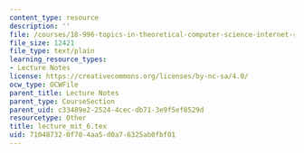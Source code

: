 ```yaml
---
content_type: resource
description: ''
file: /courses/18-996-topics-in-theoretical-computer-science-internet-research-problems-spring-2002/710487320f704aa5d0a76325ab0fbf01_lecture_mit_6.tex
file_size: 12421
file_type: text/plain
learning_resource_types:
- Lecture Notes
license: https://creativecommons.org/licenses/by-nc-sa/4.0/
ocw_type: OCWFile
parent_title: Lecture Notes
parent_type: CourseSection
parent_uid: c33489e2-2524-4cec-db71-3e9f5ef8529d
resourcetype: Other
title: lecture_mit_6.tex
uid: 71048732-0f70-4aa5-d0a7-6325ab0fbf01
---
```

